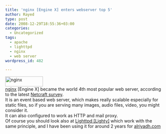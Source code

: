 ```yaml
---
title: 'nginx [Engine X] enters webserver top 5'
author: Rayed
type: post
date: 2008-12-29T18:55:36+03:00
categories:
  - Uncategorized
tags:
  - apache
  - lighttpd
  - nginx
  - web server
wordpress_id: 482

---
```

<p><img alt="nginx" src="http://nginx.net/nginx.gif" title="nginx" class="alignright" width="121" height="32" /><br />
<a href="http://nginx.net/">nginx</a> [Engine X] became the world 4th most popular web server, according to the latest <a href="http://news.netcraft.com/archives/2008/12/24/december_2008_web_server_survey.html">Netcraft survey</a>.<br />
It is an event based web server, which makes really scalable especially for static files, so if you are serving many images, audio files, video, you might consider it.<br />
It can also configured to work as HTTP and mail proxy.<br />
Of course you should look also at <a href="http://www.lighttpd.net/">Lighttpd [Lighty]</a> which work with the same principle, and I have been using it for around 2 years for <a href="http://www.alriyadh.com/">alriyadh.com</a></p>
